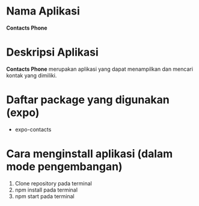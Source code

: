 # Nama Aplikasi
**Contacts Phone**
# Deskripsi Aplikasi
**Contacts Phone** merupakan aplikasi yang dapat menampilkan dan mencari kontak yang dimiliki. 
# Daftar package yang digunakan (expo)
- expo-contacts
# Cara menginstall aplikasi (dalam mode pengembangan)
1. Clone repository pada terminal
2. npm install pada terminal
3. npm start pada terminal